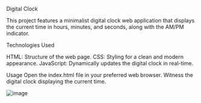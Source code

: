 Digital Clock

This project features a minimalist digital clock web application that displays the current time in hours, minutes, and seconds, along with the AM/PM indicator.

Technologies Used

HTML: Structure of the web page.
CSS: Styling for a clean and modern appearance.
JavaScript: Dynamically updates the digital clock in real-time.

Usage
Open the index.html file in your preferred web browser.
Witness the digital clock displaying the current time.

![image](https://github.com/Robotic1804/Digital-Clock/assets/93636275/1c66b611-5d2b-4896-8a92-f9e00e3bf8e5)
